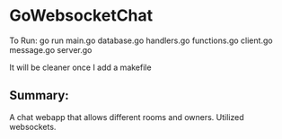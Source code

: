 # GoWebsocketChat

To Run:
go run main.go database.go handlers.go functions.go client.go message.go server.go

It will be cleaner once I add a makefile
## Summary:
A chat webapp that allows different rooms and owners.
Utilized websockets.
